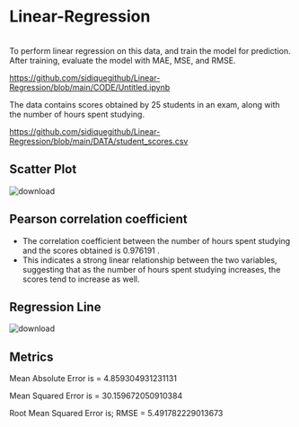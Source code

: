 # Linear-Regression
<br>
To perform linear regression on this data, and train the model for prediction. After training, evaluate the model with MAE, MSE, and RMSE. 

https://github.com/sidiquegithub/Linear-Regression/blob/main/CODE/Untitled.ipynb 



The data contains scores obtained by 25 students in an exam, along with the number of hours spent studying. 

https://github.com/sidiquegithub/Linear-Regression/blob/main/DATA/student_scores.csv

## Scatter Plot 
![download](https://github.com/sidiquegithub/Linear-Regression/assets/110783832/fee20aed-aa3b-4d7e-93d4-ed0cce877135)

## Pearson correlation coefficient

- The correlation coefficient between the number of hours spent studying and the scores obtained is 0.976191 . 
- This indicates a strong linear relationship between the two variables, suggesting that as the number of hours spent studying increases, the scores tend to increase as well.


## Regression Line

![download](https://github.com/sidiquegithub/Linear-Regression/assets/110783832/22c7e401-9645-4280-9319-25384bedd7c2)

## Metrics


Mean Absolute Error is =  4.859304931231131

Mean Squared Error is =  30.159672050910384

Root Mean Squared Error is; RMSE =  5.491782229013673
